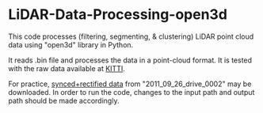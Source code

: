 # LiDAR-Data-Processing-open3d
This code processes (filtering, segmenting, & clustering) LiDAR point cloud data using "open3d" library in Python.

It reads .bin file and processes the data in a point-cloud format.
It is tested with the raw data available at [KITTI](http://www.cvlibs.net/datasets/kitti/raw_data.php).

For practice, [synced+rectified data](https://s3.eu-central-1.amazonaws.com/avg-kitti/raw_data/2011_09_26_drive_0002/2011_09_26_drive_0002_sync.zip) from "2011_09_26_drive_0002" may be downloaded. In order to run the code, changes to the input path and output path should be made accordingly.
